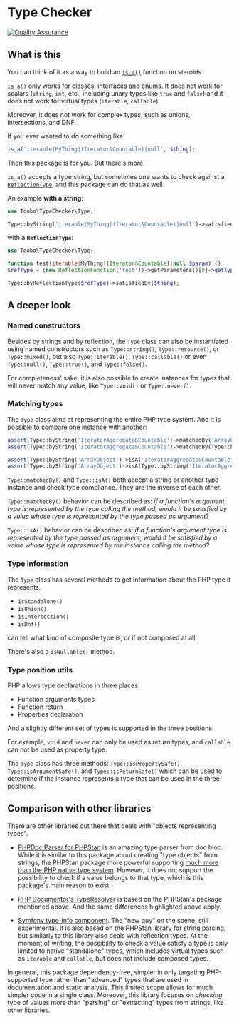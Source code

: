 # Type Checker

[![Quality Assurance](https://github.com/Toobo/TypeChecker/actions/workflows/quality-assurance.yml/badge.svg)](https://github.com/Toobo/TypeChecker/actions/workflows/quality-assurance.yml)

## What is this

You can think of it as a way to build an [`is_a()`](https://www.php.net/manual/it/function.is-a.php) function on steroids.

`is_a()` only works for classes, interfaces and enums. It does not work for scalars (`string`, `int`, etc., including unary types like `true` and `false`) and it does not work for virtual types (`iterable`, `callable`).

Moreover, it does not work for complex types, such as unions, intersections, and DNF.

If you ever wanted to do something like:

```php
is_a('iterable|MyThing|(Iterator&Countable)|null', $thing);
```

Then this package is for you. But there's more.

`is_a()` accepts a type string, but sometimes one wants to check against a [`ReflectionType`](https://www.php.net/manual/it/class.reflectiontype.php), and this package can do that as well.

An example **with a string**:

```php
use Toobo\TypeChecker\Type;

Type::byString('iterable|MyThing|(Iterator&Countable)|null')->satisfiedBy($thing);
```

with a **`ReflectionType`**:

```php
use Toobo\TypeChecker\Type;

function test(iterable|MyThing|(Iterator&Countable)|null $param) {}
$refType = (new ReflectionFunction('test'))->getParameters()[0]->getType();

Type::byReflectionType($refType)->satisfiedBy($thing);
```



## A deeper look



### Named constructors

Besides by strings and by reflection, the `Type` class can also be instantiated using named constructors such as `Type::string()`, `Type::resource()`, or `Type::mixed()`, but also `Type::iterable()`, `Type::callable()` or even `Type::null()`, `Type::true()`, and `Type::false()`.

For completeness' sake, it is also possible to create instances for types that will never match any value, like `Type::void()` or `Type::never()`.



### Matching types

The `Type` class aims at representing the entire PHP type system. And it is possible to compare one instance with another:

```php
assert(Type::byString('IteratorAggregate&Countable')->matchedBy('ArrayObject'));
assert(Type::byString('IteratorAggregate&Countable')->matchedBy(Type::byString('ArrayObject')));

assert(Type::byString('ArrayObject')->isA('IteratorAggregate&Countable'));
assert(Type::byString('ArrayObject')->isA(Type::byString('IteratorAggregate&Countable')));
```

`Type::matchedBy()` and `Type::isA()` both accept a string or another type instance and check type compliance. They are the inverse of each other.

`Type::matchedBy()` behavior can be described as: _if a function's argument type is represented by the type calling the method, would it be satisfied by a value whose type is represented by the type passed as argument_?

`Type::isA()` behavior can be described as: _if a function's argument type is represented by the type passed as argument, would it be satisfied by a value whose type is represented by the instance calling the method_?



### Type information

The `Type` class has several methods to get information about the PHP type it represents.

- `isStandalone()`
- `isUnion()`
- `isIntersection()`
- `isDnf()`

can tell what kind of composite type is, or if not composed at all.

There's also a `isNullable()` method.



### Type position utils

PHP allows type declarations in three places:

- Function arguments types
- Function return
- Properties declaration

And a slightly different set of types is supported in the three positions.

For example, `void` and `never` can only be used as return types, and `callable` can not be used as property type.

The `Type` class has three methods: `Type::isPropertySafe()`, `Type::isArgumentSafe()`, and `Type::isReturnSafe()` which can be used to determine if the instance represents a type that can be used in the three positions.



## Comparison with other libraries

There are other libraries out there that deals with "objects representing types".

- [PHPDoc Parser for PHPStan](https://github.com/phpstan/phpdoc-parser) is an amazing type parser  from doc bloc. While it is similar to this package about creating "type objects" from strings,
  the PHPStan package more powerful supporting [much more than the PHP native type system](https://phpstan.org/writing-php-code/phpdoc-types).
  However, it does not support the possibility to check if a value belongs to that type, which is this package's main reason to exist.
  
- [PHP Documentor's TypeResolver](https://github.com/phpDocumentor/TypeResolver) is based on the PHPStan's package mentioned above. And the same differences highlighted above apply.
  
- [Symfony type-info component](https://github.com/symfony/type-info). The "new guy" on the scene, still experimental. It is also based on the PHPStan library for string parsing, but similarly
  to this library also deals with reflection types. At the moment of writing, the possibility to check a value satisfy a type is only limited to native "standalone" types, which includes virtual types such as `iterable` and `callable`, but does not include composed types.

In general, this package dependency-free, simpler in only targeting PHP-supported type rather than "advanced" types that are used in documentation and static analysis. This limited scope allows for much simpler code in a single class. Moreover, this library focuses on _checking_ type of values more than "parsing" or "extracting" types from strings, like other libraries.
